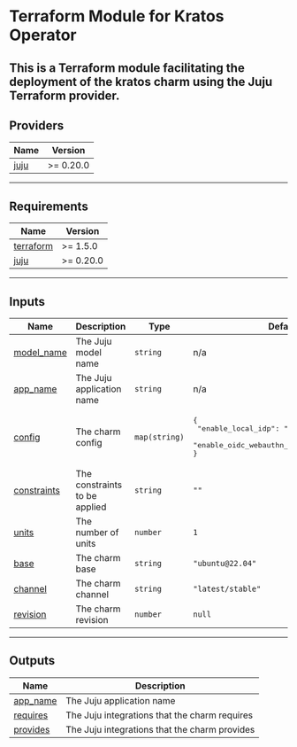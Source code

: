 <!-- BEGIN_TF_DOCS -->
# Terraform Module for Kratos Operator

This is a Terraform module facilitating the deployment of the kratos charm
using the Juju Terraform provider.
---
## Providers

| Name | Version |
|------|---------|
| <a name="provider_juju"></a> [juju](#provider\_juju) | >= 0.20.0 |
---
## Requirements

| Name | Version |
|------|---------|
| <a name="requirement_terraform"></a> [terraform](#requirement\_terraform) | >= 1.5.0 |
| <a name="requirement_juju"></a> [juju](#requirement\_juju) | >= 0.20.0 |
---
## Inputs

| Name | Description | Type | Default | Required |
|------|-------------|------|---------|:--------:|
| <a name="input_model_name"></a> [model\_name](#input\_model\_name) | The Juju model name | `string` | n/a | yes |
| <a name="input_app_name"></a> [app\_name](#input\_app\_name) | The Juju application name | `string` | n/a | yes |
| <a name="input_config"></a> [config](#input\_config) | The charm config | `map(string)` | <pre>{<br/>  "enable_local_idp": "false",<br/>  "enable_oidc_webauthn_sequencing": "false"<br/>}</pre> | no |
| <a name="input_constraints"></a> [constraints](#input\_constraints) | The constraints to be applied | `string` | `""` | no |
| <a name="input_units"></a> [units](#input\_units) | The number of units | `number` | `1` | no |
| <a name="input_base"></a> [base](#input\_base) | The charm base | `string` | `"ubuntu@22.04"` | no |
| <a name="input_channel"></a> [channel](#input\_channel) | The charm channel | `string` | `"latest/stable"` | no |
| <a name="input_revision"></a> [revision](#input\_revision) | The charm revision | `number` | `null` | no |
---
## Outputs

| Name | Description |
|------|-------------|
| <a name="output_app_name"></a> [app\_name](#output\_app\_name) | The Juju application name |
| <a name="output_requires"></a> [requires](#output\_requires) | The Juju integrations that the charm requires |
| <a name="output_provides"></a> [provides](#output\_provides) | The Juju integrations that the charm provides |
<!-- END_TF_DOCS -->